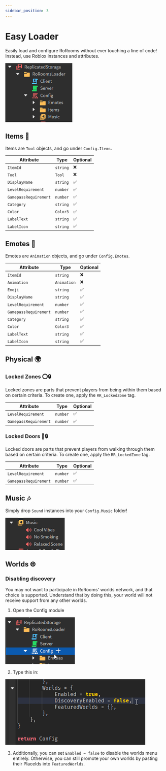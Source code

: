 ```yaml
---
sidebar_position: 3
---
```


# Easy Loader

Easily load and configure RoRooms without ever touching a line of code! Instead, use Roblox instances and attributes.

![alt text](image.png)

## Items 🔧

Items are `Tool` objects, and go under `Config.Items`.

| Attribute             | Type     | Optional |
| --------------------- | -------- | -------- |
| `ItemId`              | `string` | ❌        |
| `Tool`                | `Tool`   | ❌        |
| `DisplayName`         | `string` | ✅        |
| `LevelRequirement`    | `number` | ✅        |
| `GamepassRequirement` | `number` | ✅        |
| `Category`            | `string` | ✅        |
| `Color`               | `Color3` | ✅        |
| `LabelText`           | `string` | ✅        |
| `LabelIcon`           | `string` | ✅        |

## Emotes 💃

Emotes are `Animation` objects, and go under `Config.Emotes`.

| Attribute             | Type        | Optional |
| --------------------- | ----------- | -------- |
| `ItemId`              | `string`    | ❌        |
| `Animation`           | `Animation` | ❌        |
| `Emoji`               | `string`    | ✅        |
| `DisplayName`         | `string`    | ✅        |
| `LevelRequirement`    | `number`    | ✅        |
| `GamepassRequirement` | `number`    | ✅        |
| `Category`            | `string`    | ✅        |
| `Color`               | `Color3`    | ✅        |
| `LabelText`           | `string`    | ✅        |
| `LabelIcon`           | `string`    | ✅        |

## Physical 🌍

### Locked Zones ⭕🔒

Locked zones are parts that prevent players from being within them based on certain criteria. To create one, apply the `RR_LockedZone` tag.

| Attribute             | Type     | Optional |
| --------------------- | -------- | -------- |
| `LevelRequirement`    | `number` | ✅        |
| `GamepassRequirement` | `number` | ✅        |

### Locked Doors 🚪🔒

Locked doors are parts that prevent players from walking through them based on certain criteria. To create one, apply the `RR_LockedZone` tag.

| Attribute             | Type     | Optional |
| --------------------- | -------- | -------- |
| `LevelRequirement`    | `number` | ✅        |
| `GamepassRequirement` | `number` | ✅        |

## Music 🎶

Simply drop `Sound` instances into your `Config.Music` folder!

![alt text](image-1.png)

## Worlds 🌐

### Disabling discovery

You may not want to participate in RoRooms' worlds network, and that choice is supported. Understand that by doing this, your world will not receive support from any other worlds.

1. Open the Config module

![alt text](image-2.png)

2. Type this in:

![alt text](image-4.png)

3. Additionally, you can set `Enabled = false` to disable the worlds menu entirely. Otherwise, you can still promote your own worlds by pasting their PlaceIds into `FeaturedWorlds`.
